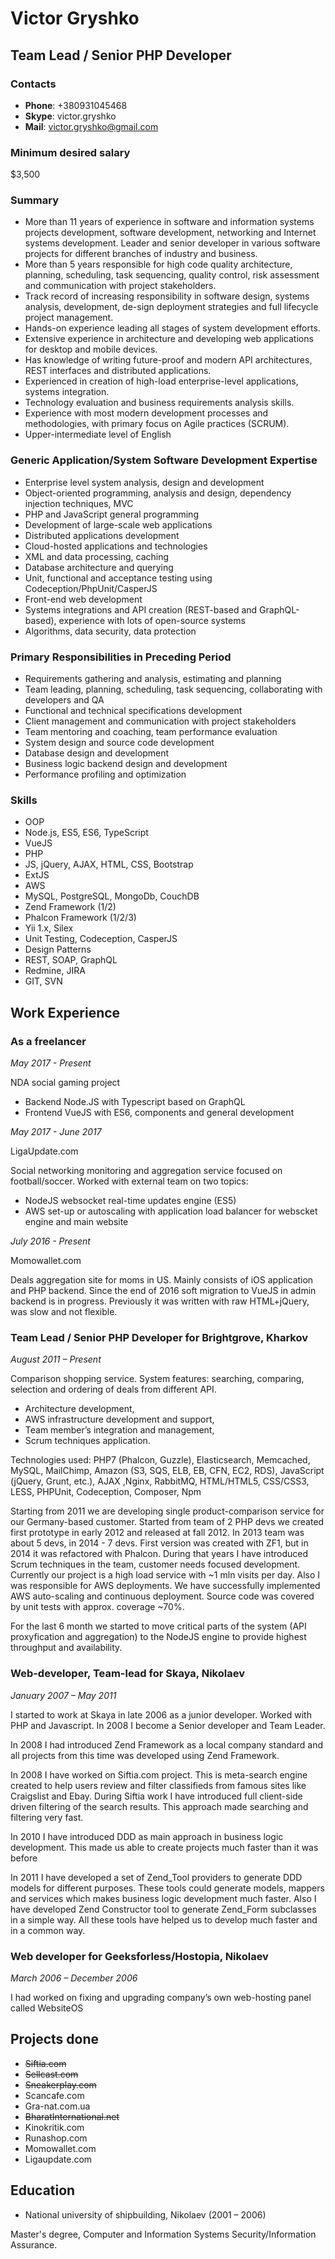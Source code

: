 # Victor Gryshko

## Team Lead / Senior PHP Developer

### Contacts

* __Phone__: +380931045468
* __Skype__: victor.gryshko
* __Mail__: [victor.gryshko@gmail.com](mailto:victor.gryshko@gmail.com)

### Minimum desired salary

$3,500

### Summary

* More than 11 years of experience in software and information systems projects development, software development, networking and Internet systems development. Leader and senior developer in various software projects for different branches of industry and business. 
* More than 5 years responsible for high code quality architecture, planning, scheduling, task sequencing, quality control, risk assessment and communication with project stakeholders. 
* Track record of increasing responsibility in software design, systems analysis, development, de-sign deployment strategies and full lifecycle project management. 
* Hands-on experience leading all stages of system development efforts. 
* Extensive experience in architecture and developing web applications for desktop and mobile devices. 
* Has knowledge of writing future-proof and modern API architectures, REST interfaces and distributed applications. 
* Experienced in creation of high-load enterprise-level applications, systems integration. 
* Technology evaluation and business requirements analysis skills. 
* Experience with most modern development processes and methodologies, with primary focus on Agile practices (SCRUM). 
* Upper-intermediate level of English

### Generic Application/System Software Development Expertise

* Enterprise level system analysis, design and development 
* Object-oriented programming, analysis and design, dependency injection techniques, MVC 
* PHP and JavaScript general programming 
* Development of large-scale web applications 
* Distributed applications development 
* Cloud-hosted applications and technologies 
* XML and data processing, caching 
* Database architecture and querying 
* Unit, functional and acceptance testing using Codeception/PhpUnit/CasperJS
* Front-end web development
* Systems integrations and API creation (REST-based and GraphQL-based), experience with lots of open-source systems 
* Algorithms, data security, data protection 

### Primary Responsibilities in Preceding Period

* Requirements gathering and analysis, estimating and planning 
* Team leading, planning, scheduling, task sequencing, collaborating with developers and QA 
* Functional and technical specifications development 
* Client management and communication with project stakeholders 
* Team mentoring and coaching, team performance evaluation 
* System design and source code development 
* Database design and development 
* Business logic backend design and development 
* Performance profiling and optimization

### Skills

* OOP
* Node.js, ES5, ES6, TypeScript
* VueJS
* PHP
* JS, jQuery, AJAX, HTML, CSS, Bootstrap
* ExtJS
* AWS
* MySQL, PostgreSQL, MongoDb, CouchDB
* Zend Framework (1/2)
* Phalcon Framework (1/2/3)
* Yii 1.x, Silex
* Unit Testing, Codeception, CasperJS
* Design Patterns
* REST, SOAP, GraphQL
* Redmine, JIRA
* GIT, SVN

## Work Experience

### As a freelancer

_May 2017 - Present_

NDA social gaming project

* Backend Node.JS with Typescript based on GraphQL
* Frontend VueJS with ES6, components and general development

_May 2017 - June 2017_

LigaUpdate.com

Social networking monitoring and aggregation service focused on football/soccer. Worked with external team on two topics:

* NodeJS websocket real-time updates engine (ES5)
* AWS set-up or autoscaling with application load balancer for webscket engine and main website

_July 2016 - Present_

Momowallet.com

Deals aggregation site for moms in US. Mainly consists of iOS application and PHP backend. Since the end of 2016 soft migration to VueJS in admin backend is in progress. Previously it was written with raw HTML+jQuery, was slow and not flexible.

### Team Lead / Senior PHP Developer for Brightgrove, Kharkov

_August 2011 – Present_

Comparison shopping service. System features: searching, comparing, selection and ordering of deals from different API.

* Architecture development,
* AWS infrastructure development and support, 
* Team member’s integration and management, 
* Scrum techniques application.

Technologies used: PHP7 (Phalcon, Guzzle), Elasticsearch, Memcached, MySQL, MailChimp, Amazon (S3, SQS, ELB, EB, CFN, EC2, RDS), JavaScript (jQuery, Grunt, etc.), AJAX ,Nginx, RabbitMQ, HTML/HTML5, CSS/CSS3, LESS, PHPUnit, Codeception, Composer, Npm

Starting from 2011 we are developing single product-comparison service for our Germany-based customer. Started from team of 2 PHP devs we created first prototype in early 2012 and released at fall 2012. In 2013 team was about 5 devs, in 2014 - 7 devs. First version was created with ZF1, but in 2014 it was refactored with Phalcon. During that years I have introduced Scrum techniques in the team, customer needs focused development. Currently our project is a high load service with ~1 mln visits per day. Also I was responsible for AWS deployments. We have successfully implemented AWS auto-scaling and continuous deployment. Source code was covered by unit tests with approx. coverage ~70%.

For the last 6 month we started to move critical parts of the system (API proxyfication and aggregation) to the NodeJS engine to provide highest throughput and availability.

### Web-developer, Team-lead for Skaya, Nikolaev

_January 2007 – May 2011_

I started to work at Skaya in late 2006 as a junior developer. Worked with PHP and Javascript. In 2008 I become a Senior developer and Team Leader.

In 2008 I had introduced Zend Framework as a local company standard and all projects from this time was developed using Zend Framework.

In 2008 I have worked on Siftia.com project. This is meta-search engine created to help users review and filter classifieds from famous sites like Craigslist and Ebay. During Siftia work I have introduced full client-side driven filtering of the search results. This approach made searching and filtering very fast.

In 2010 I have introduced DDD as main approach in business logic development. This made us able to create projects much faster than it was before

In 2011 I have developed a set of Zend_Tool providers to generate DDD models for different purposes. These tools could generate models, mappers and services which makes business logic development much faster. Also I have developed Zend Constructor tool to generate Zend_Form subclasses in a simple way. All these tools have helped us to develop much faster and in a common way.

### Web developer for Geeksforless/Hostopia, Nikolaev

_March 2006 – December 2006_

I had worked on fixing and upgrading company’s own web-hosting panel called WebsiteOS

## Projects done

* ~~Siftia.com~~
* ~~Sellcast.com~~
* ~~Sneakerplay.com~~
* Scancafe.com
* Gra-nat.com.ua
* ~~BharatInternational.net~~
* Kinokritik.com
* Runashop.com
* Momowallet.com
* Ligaupdate.com

## Education

* National university of shipbuilding, Nikolaev (2001 – 2006)
  
Master's degree, Computer and Information Systems Security/Information Assurance.
